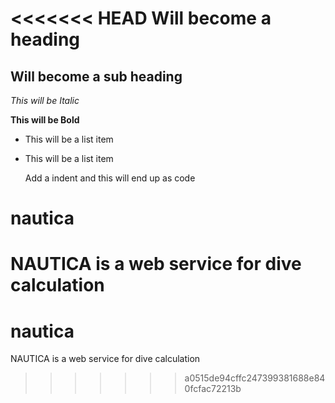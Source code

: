 <<<<<<< HEAD
Will become a heading
==============

Will become a sub heading
--------------

*This will be Italic*

**This will be Bold**

- This will be a list item
- This will be a list item

    Add a indent and this will end up as code

# nautica
NAUTICA is a web service for dive calculation
=======
# nautica
NAUTICA is a web service for dive calculation
>>>>>>> a0515de94cffc247399381688e840fcfac72213b
